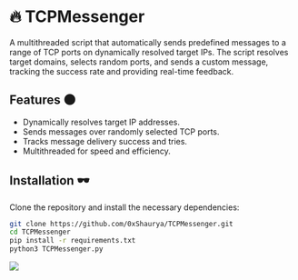 # 🔥 TCPMessenger

A multithreaded script that automatically sends predefined messages to a range of TCP ports on dynamically resolved target IPs. The script resolves target domains, selects random ports, and sends a custom message, tracking the success rate and providing real-time feedback.

## Features 🌑
- Dynamically resolves target IP addresses.
- Sends messages over randomly selected TCP ports.
- Tracks message delivery success and tries.
- Multithreaded for speed and efficiency.

## Installation 🕶️
Clone the repository and install the necessary dependencies:

```bash
git clone https://github.com/0xShaurya/TCPMessenger.git
cd TCPMessenger
pip install -r requirements.txt
python3 TCPMessenger.py
```
<img src="https://github.com/user-attachments/assets/621b2259-c33c-445c-9ba7-7ce299fb322a">
